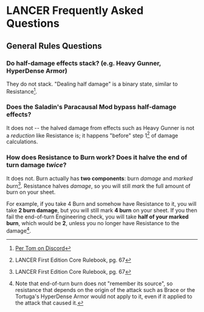 # LANCER Frequently Asked Questions

<!-- toc -->

## General Rules Questions

### Do half-damage effects stack? (e.g. Heavy Gunner, HyperDense Armor)
They do not stack. "Dealing half damage" is a binary state, similar to Resistance[^x].

[^x]: [Per Tom on Discord](https://discordapp.com/channels/426286410496999425/426288556902842368/700816834689105970)

### Does the Saladin's Paracausal Mod bypass half-damage effects?
It does not -- the halved damage from effects such as Heavy Gunner is not a *reduction* like Resistance is; it happens "before" step 1[^pg67] of damage calculations.

### How does Resistance to Burn work? Does it halve the end of turn damage *twice*?
It does not. Burn actually has **two components**: burn *damage* and *marked burn*[^pg67]. Resistance halves *damage*, so you will still *mark* the full amount of burn on your sheet.

For example, if you take 4 Burn and somehow have Resistance to it, you will take **2 burn damage**, but you will still mark **4 burn** on your sheet. If you then fail the end-of-turn Engineering check, you will take **half of your marked burn**, which would be **2**, unless you no longer have Resistance to the damage[^2].

[^pg67]: LANCER First Edition Core Rulebook, pg. 67
[^2]: Note that end-of-turn burn does not "remember its source", so resistance that depends on the origin of the attack such as Brace or the Tortuga's HyperDense Armor would not apply to it, even if it applied to the attack that caused it.